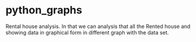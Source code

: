 # python_graphs
Rental house analysis. In that we can analysis that all the Rented house and showing data in graphical form in different graph with the data set.
